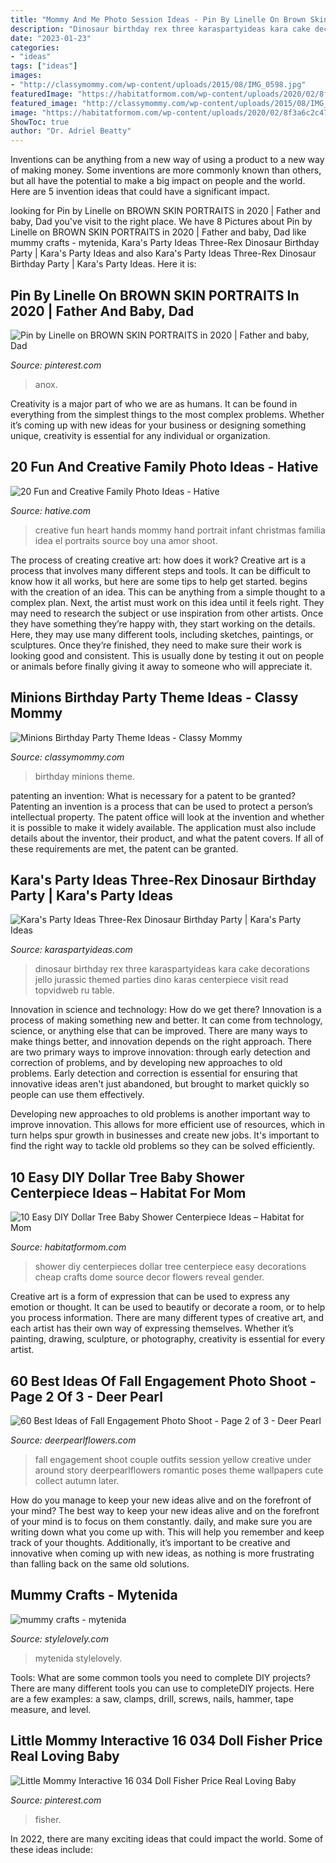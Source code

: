 ```yaml
---
title: "Mommy And Me Photo Session Ideas - Pin By Linelle On Brown Skin Portraits In 2020"
description: "Dinosaur birthday rex three karaspartyideas kara cake decorations jello jurassic themed parties dino karas centerpiece visit read topvidweb ru table"
date: "2023-01-23"
categories:
- "ideas"
tags: ["ideas"]
images:
- "http://classymommy.com/wp-content/uploads/2015/08/IMG_0598.jpg"
featuredImage: "https://habitatformom.com/wp-content/uploads/2020/02/8f3a6c2c47b852398f8d176d27d20378-min.jpg"
featured_image: "http://classymommy.com/wp-content/uploads/2015/08/IMG_0598.jpg"
image: "https://habitatformom.com/wp-content/uploads/2020/02/8f3a6c2c47b852398f8d176d27d20378-min.jpg"
ShowToc: true
author: "Dr. Adriel Beatty"
---
```



Inventions can be anything from a new way of using a product to a new way of making money. Some inventions are more commonly known than others, but all have the potential to make a big impact on people and the world. Here are 5 invention ideas that could have a significant impact.

	

		
looking for Pin by Linelle on BROWN SKIN PORTRAITS in 2020 | Father and baby, Dad you've visit to the right place. We have 8 Pictures about Pin by Linelle on BROWN SKIN PORTRAITS in 2020 | Father and baby, Dad like mummy crafts - mytenida, Kara&#039;s Party Ideas Three-Rex Dinosaur Birthday Party | Kara&#039;s Party Ideas and also Kara&#039;s Party Ideas Three-Rex Dinosaur Birthday Party | Kara&#039;s Party Ideas. Here it is:
		
    
## Pin By Linelle On BROWN SKIN PORTRAITS In 2020 | Father And Baby, Dad

<img loading=lazy src="https://i.pinimg.com/736x/77/26/3b/77263ba14de96156f73621f5eaae7b62.jpg" onerror="this.onerror=null;this.src='https://tse1.mm.bing.net/th?id=OIP.Ky4DxQuYexVBppiQ8tHrQgHaHa&amp;pid=15.1';" alt="Pin by Linelle on BROWN SKIN PORTRAITS in 2020 | Father and baby, Dad">

_Source: pinterest.com_

>anox. 

	

Creativity is a major part of who we are as humans. It can be found in everything from the simplest things to the most complex problems. Whether it’s coming up with new ideas for your business or designing something unique, creativity is essential for any individual or organization.

    
## 20 Fun And Creative Family Photo Ideas - Hative

<img loading=lazy src="https://hative.com/wp-content/uploads/2014/11/family-photo-ideas/18-fun-creative-family-photo-ideas.jpg" onerror="this.onerror=null;this.src='https://tse4.mm.bing.net/th?id=OIP.CeAdaGz1iwEdpjmgdbFOPwHaEt&amp;pid=15.1';" alt="20 Fun and Creative Family Photo Ideas - Hative">

_Source: hative.com_

>creative fun heart hands mommy hand portrait infant christmas familia idea el portraits source boy una amor shoot. 

	

The process of creating creative art: how does it work?
Creative art is a process that involves many different steps and tools. It can be difficult to know how it all works, but here are some tips to help get started. 
 begins with the creation of an idea. This can be anything from a simple thought to a complex plan. Next, the artist must work on this idea until it feels right. They may need to research the subject or use inspiration from other artists. Once they have something they’re happy with, they start working on the details. Here, they may use many different tools, including sketches, paintings, or sculptures. Once they’re finished, they need to make sure their work is looking good and consistent. This is usually done by testing it out on people or animals before finally giving it away to someone who will appreciate it.

    
## Minions Birthday Party Theme Ideas - Classy Mommy

<img loading=lazy src="http://classymommy.com/wp-content/uploads/2015/08/IMG_0598.jpg" onerror="this.onerror=null;this.src='https://tse1.mm.bing.net/th?id=OIP.9BjioKepljnWhUz8jmRmqAHaKX&amp;pid=15.1';" alt="Minions Birthday Party Theme Ideas - Classy Mommy">

_Source: classymommy.com_

>birthday minions theme. 

	

patenting an invention: What is necessary for a patent to be granted?
Patenting an invention is a process that can be used to protect a person’s intellectual property. The patent office will look at the invention and whether it is possible to make it widely available. The application must also include details about the inventor, their product, and what the patent covers. If all of these requirements are met, the patent can be granted.

    
## Kara&#039;s Party Ideas Three-Rex Dinosaur Birthday Party | Kara&#039;s Party Ideas

<img loading=lazy src="http://karaspartyideas.com/wp-content/uploads/2018/08/Three-Rex-Dinosaur-Birthday-Party-via-Karas-Party-Ideas-KarasPartyIdeas.com19.jpg" onerror="this.onerror=null;this.src='https://tse2.mm.bing.net/th?id=OIP.V6rJ9C_8aeo0T5RufAXILQHaLH&amp;pid=15.1';" alt="Kara&#039;s Party Ideas Three-Rex Dinosaur Birthday Party | Kara&#039;s Party Ideas">

_Source: karaspartyideas.com_

>dinosaur birthday rex three karaspartyideas kara cake decorations jello jurassic themed parties dino karas centerpiece visit read topvidweb ru table. 

	

Innovation in science and technology: How do we get there?
Innovation is a process of making something new and better. It can come from technology, science, or anything else that can be improved. There are many ways to make things better, and innovation depends on the right approach.
There are two primary ways to improve innovation: through early detection and correction of problems, and by developing new approaches to old problems. Early detection and correction is essential for ensuring that innovative ideas aren't just abandoned, but brought to market quickly so people can use them effectively.

Developing new approaches to old problems is another important way to improve innovation. This allows for more efficient use of resources, which in turn helps spur growth in businesses and create new jobs. It's important to find the right way to tackle old problems so they can be solved efficiently.

    
## 10 Easy DIY Dollar Tree Baby Shower Centerpiece Ideas – Habitat For Mom

<img loading=lazy src="https://habitatformom.com/wp-content/uploads/2020/02/8f3a6c2c47b852398f8d176d27d20378-min.jpg" onerror="this.onerror=null;this.src='https://tse1.mm.bing.net/th?id=OIP.ojCpllMOaOUWCq_b-_O-TwAAAA&amp;pid=15.1';" alt="10 Easy DIY Dollar Tree Baby Shower Centerpiece Ideas – Habitat for Mom">

_Source: habitatformom.com_

>shower diy centerpieces dollar tree centerpiece easy decorations cheap crafts dome source decor flowers reveal gender. 

	

Creative art is a form of expression that can be used to express any emotion or thought. It can be used to beautify or decorate a room, or to help you process information. There are many different types of creative art, and each artist has their own way of expressing themselves. Whether it’s painting, drawing, sculpture, or photography, creativity is essential for every artist.

    
## 60 Best Ideas Of Fall Engagement Photo Shoot - Page 2 Of 3 - Deer Pearl

<img loading=lazy src="https://www.deerpearlflowers.com/wp-content/uploads/2016/08/Fall-Engagement-Photo-Shoot-and-Poses-Ideas-36.jpg" onerror="this.onerror=null;this.src='https://tse4.mm.bing.net/th?id=OIP.8loH8PrmWKmJKQ3xrqfQvAHaLH&amp;pid=15.1';" alt="60 Best Ideas of Fall Engagement Photo Shoot - Page 2 of 3 - Deer Pearl">

_Source: deerpearlflowers.com_

>fall engagement shoot couple outfits session yellow creative under around story deerpearlflowers romantic poses theme wallpapers cute collect autumn later. 

	

How do you manage to keep your new ideas alive and on the forefront of your mind?
The best way to keep your new ideas alive and on the forefront of your mind is to focus on them constantly. daily, and make sure you are writing down what you come up with. This will help you remember and keep track of your thoughts. Additionally, it’s important to be creative and innovative when coming up with new ideas, as nothing is more frustrating than falling back on the same old solutions.

    
## Mummy Crafts - Mytenida

<img loading=lazy src="http://stylelovely.com/mytenida/files/2014/12/58.jpg" onerror="this.onerror=null;this.src='https://tse2.mm.bing.net/th?id=OIP.LxLtAMxS44UMxLJADAUenQHaLH&amp;pid=15.1';" alt="mummy crafts - mytenida">

_Source: stylelovely.com_

>mytenida stylelovely. 

	

Tools: What are some common tools you need to complete DIY projects?
There are many different tools you can use to completeDIY projects. Here are a few examples: a saw, clamps, drill, screws, nails, hammer, tape measure, and level.

    
## Little Mommy Interactive 16 034 Doll Fisher Price Real Loving Baby

<img loading=lazy src="https://i.pinimg.com/736x/49/ef/03/49ef03414ef5e349c8be3ebb1d2d0012--fisher-price-mattel.jpg" onerror="this.onerror=null;this.src='https://tse4.mm.bing.net/th?id=OIP._y4E6_jxbRzFjQJumxmK0wHaNw&amp;pid=15.1';" alt="Little Mommy Interactive 16 034 Doll Fisher Price Real Loving Baby">

_Source: pinterest.com_

>fisher. 

	

In 2022, there are many exciting ideas that could impact the world. Some of these ideas include: 

